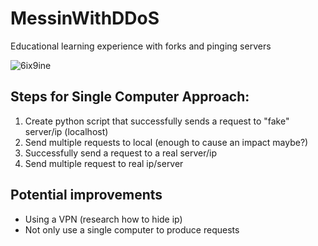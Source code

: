 # MessinWithDDoS
Educational learning experience with forks and pinging servers

![6ix9ine](https://i.imgur.com/pmky1f4.png)

## Steps for Single Computer Approach:
1. Create python script that successfully sends a request to "fake" server/ip (localhost)
2. Send multiple requests to local (enough to cause an impact maybe?)
3. Successfully send a request to a real server/ip
4. Send multiple request to real ip/server


## Potential improvements
- Using a VPN (research how to hide ip)
- Not only use a single computer to produce requests
